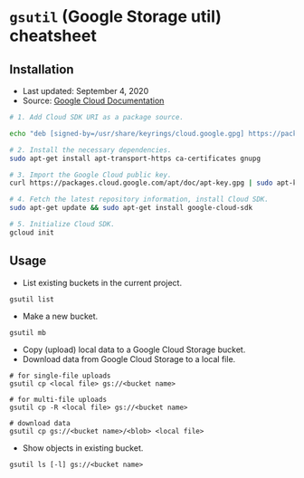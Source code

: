 # `gsutil` (Google Storage util) cheatsheet

## Installation
* Last updated: September 4, 2020
* Source: [Google Cloud Documentation](https://cloud.google.com/sdk/docs#deb)
```bash
# 1. Add Cloud SDK URI as a package source.

echo "deb [signed-by=/usr/share/keyrings/cloud.google.gpg] https://packages.cloud.google.com/apt cloud-sdk main" | sudo tee -a /etc/apt/sources.list.d/google-cloud-sdk.list

# 2. Install the necessary dependencies.
sudo apt-get install apt-transport-https ca-certificates gnupg

# 3. Import the Google Cloud public key.
curl https://packages.cloud.google.com/apt/doc/apt-key.gpg | sudo apt-key --keyring /usr/share/keyrings/cloud.google.gpg add -

# 4. Fetch the latest repository information, install Cloud SDK.
sudo apt-get update && sudo apt-get install google-cloud-sdk

# 5. Initialize Cloud SDK.
gcloud init
```

## Usage
* List existing buckets in the current project.
```
gsutil list
```

* Make a new bucket.
```
gsutil mb
```

* Copy (upload) local data to a Google Cloud Storage bucket.
* Download data from Google Cloud Storage to a local file.
```
# for single-file uploads
gsutil cp <local file> gs://<bucket name>

# for multi-file uploads
gsutil cp -R <local file> gs://<bucket name>

# download data
gsutil cp gs://<bucket name>/<blob> <local file> 
```

* Show objects in existing bucket.
```
gsutil ls [-l] gs://<bucket name>
```